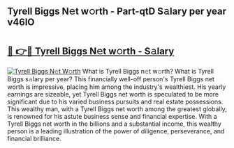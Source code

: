 ## Tyrell Biggs N𝚎t w𝚘rth - Part-qtD S𝚊lary per year v46lO

# <h2><a href="http://gc0dvbl.nevu.top/?p=Tyrell+Biggs">🔗 👉🔴 Tyrell Biggs N𝚎t w𝚘rth - S𝚊lary</a></h2>

[![Tyrell Biggs N𝚎t W𝚘rth](https://i.imgur.com/Oavwk0R.jpeg)](http://gc0dvbl.nevu.top/?p=Tyrell+Biggs)
What is Tyrell Biggs n𝚎t w𝚘rth? What is Tyrell Biggs s𝚊lary per year?
This financially well-off person's Tyrell Biggs net worth is impressive, placing him among the industry's wealthiest. His yearly earnings are sizeable, yet Tyrell Biggs net worth is speculated to be more significant due to his varied business pursuits and real estate possessions. This wealthy man, with a Tyrell Biggs net worth among the greatest globally, is renowned for his astute business sense and financial expertise. With a Tyrell Biggs net worth in the billions and a substantial income, this wealthy person is a leading illustration of the power of diligence, perseverance, and financial brilliance.

